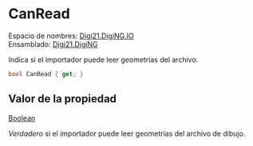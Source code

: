 # CanRead

Espacio de nombres: [Digi21.DigiNG.IO](../../)  
Ensamblado: [Digi21.DigiNG](../../../)

Indica si el importador puede leer geometrías del archivo.

```csharp
bool CanRead { get; }
```

## Valor de la propiedad

[Boolean](https://docs.microsoft.com/en-us/dotnet/api/system.boolean?view=net-5.0)

_Verdadero_ si el importador puede leer geometrías del archivo de dibujo.

